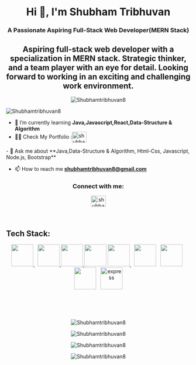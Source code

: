 <h1 align="center">Hi 👋, I'm Shubham Tribhuvan</h1>
<h3 align="center">A Passionate Aspiring Full-Stack Web Developer(MERN Stack)</h3>
<h3><h2 align="center">Aspiring full-stack web developer with a specialization in MERN stack. Strategic thinker, and a team player with an eye for detail. Looking forward to working in an exciting and challenging work environment.</h2></h3>

<p align="center"><img align="center" src="https://camo.githubusercontent.com/2dcf1a73f7dcb84e53882d821de7b61d4362388b92e1f9d974563c489abeb342/68747470733a2f2f6d69726f2e6d656469756d2e636f6d2f6d61782f3730302f302a4647443642557a7a5a7331564a4c75592e676966" alt="Shubhamtribhuvan8"/></p>

<p align="left"> <img src="https://komarev.com/ghpvc/?username=Shubhamtribhuvan8&label=Profile%20views&color=0e75b6&style=flat" alt="Shubhamtribhuvan8" /> </p>

- 🌱 I’m currently learning **Java,Javascript,React,Data-Structure & Algorithm**
- 👨‍💻 Check  My Portfolio :<a href="https://shubhamtribhuvan8.github.io/" target="blank"><img align="center" src="https://cdn-icons-png.flaticon.com/512/3242/3242257.png" alt="shubhamtribhuvan8" height="30" width="40" /></a>
</p>
- 💬 Ask me about **Java,Data-Structure & Algorithm, Html-Css, Javascript, Node.js, Bootstrap**

- 📫 How to reach me **shubhamtribhuvan8@gmail.com**

<div align="center" style="text-align:center">
<h3 align="center">Connect with me:</h3>
<a>
  <a href="https://www.linkedin.com/in/shubham-tribhuvan-ab371815b/" target="blank"><img align="center" src="https://raw.githubusercontent.com/rahuldkjain/github-profile-readme-generator/master/src/images/icons/Social/linked-in-alt.svg" alt="shubhamtribhuvan8" height="30" width="40" /></a>
   </p>
</p>
<br/>
<h2 align="left">Tech Stack:</h2>
<p align="center">  
    <a style="padding-right:8px;" href="https://html.com/" target="_blank"> <img width="60px" height="60px" src="https://upload.wikimedia.org/wikipedia/commons/thumb/6/61/HTML5_logo_and_wordmark.svg/130px-HTML5_logo_and_wordmark.svg.png"/> </a>
    <a href="https://developer.mozilla.org/en-US/docs/Web/CSS" target="_blank"> <img height="60px" src="https://www.freepnglogos.com/uploads/html5-logo-png/html5-logo-opencode-css-8.png"/> </a> 
    <a href="https://www.javascript.com/" target="_blank"> <img height="60px" width="60px" src="https://upload.wikimedia.org/wikipedia/commons/6/6a/JavaScript-logo.png"/></a><a href="https://reactjs.org/" target="_blank"> <img height="60px" width="60px" src="https://camo.githubusercontent.com/cda2bff49eb0cd388393e08dd91cc3cf461f095e387d3fdcb8648ab0418010aa/68747470733a2f2f692e67697068792e636f6d2f6d656469612f654e41736a4f353574506267616f72376d612f323030772e77656270"/></a>
    <a style="padding-right:8px;" href="https://nodejs.org/en/" target="_blank"><img height="60px" src="https://camo.githubusercontent.com/bb12151c6b0cad592b4b7449df388a6db7aa7ceae45ef7cc03c9d4cab56dc90e/68747470733a2f2f6d65646961332e67697068792e636f6d2f6d656469612f6b64466338667562675333316238447356752f67697068792e77656270"/> </a>
   <a style="padding-right:8px;" href="https://getbootstrap.com/" target="_blank"> <img height="60px" src="https://getbootstrap.com/docs/5.2/assets/brand/bootstrap-logo-shadow.png"/></a> 
     <a style="padding-right:8px;" href="https://www.java.com/en/" target="_blank"> <img height="60px" src="https://cdn-icons-png.flaticon.com/512/5968/5968282.png"/></a> 
<!--     <a style="padding-right:8px;" href="[https://www.google.com/sheets/about/](https://www.typescriptlang.org/)" target="_blank"> <img height="60px" src="https://cdn.icon-icons.com/icons2/2415/PNG/512/typescript_original_logo_icon_146317.png"/></a> -->
    <a style="padding-right:8px;" href="https://www.mongodb.com/home" target="_blank"> <img height="60px" src="https://webimages.mongodb.com/_com_assets/cms/kuyjf3vea2hg34taa-horizontal_default_slate_blue.svg"/></a>
    <a href="https://expressjs.com/" target="_blank" rel="noreferrer"> <img src="https://w7.pngwing.com/pngs/545/451/png-transparent-node-js-express-js-javascript-solution-stack-web-application-others-angle-text-rectangle-thumbnail.png" alt="express" height="60px"/> </a>
</p> 
<br>


<!-- <div align="center">
  <img  src="https://github.com/1999AZZAR/1999AZZAR/blob/main/resources/img/grid-snake.svg"
       alt="snake" /></a>
</div>    -->
</div>
<br/>
<br/>


<p align="center"><img align="center" src="https://github-readme-streak-stats.herokuapp.com/?user=Shubhamtribhuvan8&&theme=tokyonight" alt="Shubhamtribhuvan8"/></p>

<p align="center"><img align="center" src="https://github-readme-stats.vercel.app/api/top-langs/?username=Shubhamtribhuvan8&theme=tokyonight" alt="Shubhamtribhuvan8"/></p>

<p align="center"><img align="center" src="https://github.com/Shubhamtribhuvan8/Shubhamtribhuvan8/blob/output/github-contribution-grid-snake.gif" alt="Shubhamtribhuvan8"/></p>

<p align="center"><img align="center" src="https://github-readme-stats.vercel.app/api?username=Shubhamtribhuvan8&show_icons=true&theme=dark" alt="Shubhamtribhuvan8"/></p>

